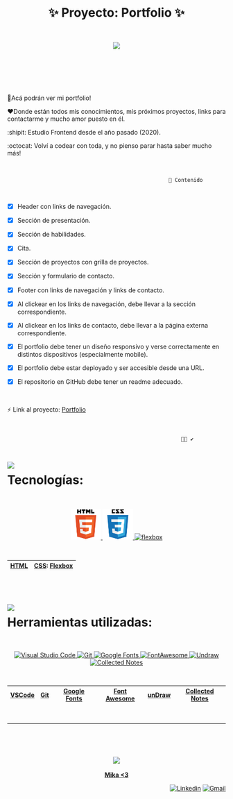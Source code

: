 <h1 align="center"> ✨ Proyecto: Portfolio ✨</h1>

&nbsp;


<p align="center"><img src="https://cdn.dribbble.com/users/2789762/screenshots/8630894/media/583b209224b027954cb6e8b9901cb731.gif" width="400px"></p>
&nbsp;

#

&nbsp;

<p >🌸Acá podrán ver mi portfolio!</p>
<p >❤️Donde están todos mis conocimientos, mis próximos proyectos, links para contactarme y mucho amor puesto en él.</p>

<p>:shipit: Estudio Frontend desde el año pasado (2020).</p>
<p>:octocat: Volví a codear con toda, y no pienso parar hasta saber mucho más!</p>

 
&nbsp;



``` 
                                                    📌 Contenido
```
  
  
&nbsp;




- [x] Header con links de navegación.
- [x] Sección de presentación.
- [x] Sección de habilidades.
- [x] Cita.
- [x] Sección de proyectos con grilla de proyectos.
- [x] Sección y formulario de contacto.
- [x] Footer con links de navegación y links de contacto.
- [x] Al clickear en los links de navegación, debe llevar a la sección correspondiente.
- [x] Al clickear en los links de contacto, debe llevar a la página externa correspondiente.
- [x] El portfolio debe tener un diseño responsivo y verse correctamente en distintos dispositivos (especialmente mobile).
- [x] El portfolio debe estar deployado y ser accesible desde una URL.
- [x] El repositorio en GitHub debe tener un readme adecuado.


 
&nbsp;





<p align="">⚡ Link al proyecto: <a href="https://mikayalandino.github.io/Portfolio-2.0" target="_blank">Portfolio</a></p>



&nbsp;





``` 
                                                        🐱‍🏍 ✔️
```
 
&nbsp;


<img align='left' src='https://media0.giphy.com/media/LmNwrBhejkK9EFP504/giphy.gif?cid=790b761151ba5a2875e67f464f448d7979c3e2e4a03c21dd&rid=giphy.gif&ct=g' width='100'>
<h1>Tecnologías:</h1> 
  



&nbsp;


<p align="center">
<a href="https://www.w3schools.com/html/" target="_blank"> 
            <img src="https://raw.githubusercontent.com/devicons/devicon/master/icons/html5/html5-original-wordmark.svg" alt="html5" width="70" height="70"/> 
</a> 
<a href="https://www.w3schools.com/css/" target="_blank">
            <img src="https://raw.githubusercontent.com/devicons/devicon/master/icons/css3/css3-original-wordmark.svg" alt="css3" width="70" height="70"/>  
</a>


<a href="https://www.w3schools.com/css/css3_flexbox.asp" target="_blank">
            <img src="https://static.thenounproject.com/png/137357-200.png" alt="flexbox" width="60" height="60"/>  
</a>
</p>


&nbsp;



  | [HTML](https://www.w3schools.com/html/) | [CSS](https://www.w3schools.com/css/): [Flexbox](https://www.w3schools.com/css/css3_flexbox.asp) |
| ----------- | ----------- |


&nbsp;





&nbsp;



 <img align='left' src='https://media0.giphy.com/media/maNB0qAiRVAty/giphy.gif?cid=ecf05e47t1yx6oryxh0azk67l0d8dsli1dzd74lahislv03a&rid=giphy.gif&ct=g' width='100'>
<h1>Herramientas utilizadas: </h1> 




&nbsp;


<p align="center">
<a href="https://code.visualstudio.com/" target="_blank"> 
            <img src="https://3.bp.blogspot.com/-Llh8y6sZS7o/XV58r2nymuI/AAAAAAAAWLg/2sbFXI90FFo-2i7UjJ0DQrZJpBAjn9dSQCLcBGAs/s0/vscode.png" alt="Visual Studio Code" width="50" height="50"/> 
</a> 
            
            
<a href="https://git-scm.com/" target="_blank">
            <img src="https://miro.medium.com/max/325/1*zzvdRmHGGXONZpuQ2FeqsQ.png" alt="Git" width="50" height="50"/>  
</a>


<a href="https://fonts.google.com/" target="_blank">
            <img src="https://cdn.worldvectorlogo.com/logos/google-fonts-2021-2.svg" alt="Google Fonts" width="50" height="50"/>  
</a>


<a href="https://fontawesome.com/" target="_blank"> 
            <img src="https://img.stackshare.io/service/3244/1_Mr1Fy00XjPGNf1Kkp_hWtw_2x.png" alt="FontAwesome" width="50" height="50"/> 
</a> 
            
            
<a href="https://undraw.co/illustrations" target="_blank">
            <img src="https://m.helpdesk-web.telkomsel.co.id/landingpage/library/img/clients/new-client-4.png" alt="Undraw" width="60" height="60"/>  
</a>


<a href="https://collectednotes.com/" target="_blank">
            <img src="https://static.collectednotes.com/assets/landing/icon-664e4f876ab0036eac2a04b7cfaa60f914d8a9dea18bb54c46e35c0f88d1052b.png" alt="Collected Notes" width="50" height="50"/>  
</a>            
</p>


&nbsp;


|   [VSCode](https://code.visualstudio.com/)	|   [Git](https://git-scm.com/)	|   [Google Fonts](https://fonts.google.com/)	|  [Font Awesome](https://fontawesome.com/) 	|  [unDraw](https://undraw.co/illustrations) |  [Collected Notes](https://collectednotes.com/)	
|---	|---	|---	|---	|---	|---	|




&nbsp;



---





&nbsp;




&nbsp;





<p align="center"><img src="https://24.media.tumblr.com/tumblr_m4f9pjJ6nh1qmro7mo1_400.gif" width="200px"></p>

<p align="center"> <a href="https://github.com/Mikayalandino" target="_blank"> <b>Mika <3</b></a> </p> 

<p align="right"><a href="https://www.linkedin.com/in/Mikayalandino" target="_blank"><img src="https://img.shields.io/badge/-Mikayalandino-blue?style=flat-square&logo=Linkedin&logoColor=white&link=https://www.linkedin.com/in/Mikayalandino/" alt="Linkedin"/></a> <a href="mailto:micaelayalandino@gmail.com" target="_blank"><img src="https://img.shields.io/badge/Gmail-c14438?style=flat-square&logo=Gmail&logoColor=white&link=mailto:micealayalandino@gmail.com" alt="Gmail"/></a></p>

